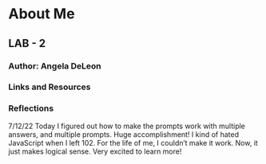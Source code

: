 # About Me

## LAB - 2

### Author: Angela DeLeon

### Links and Resources

### Reflections

7/12/22
Today I figured out how to make the prompts work with multiple answers, and multiple prompts.  Huge accomplishment!  I kind of hated JavaScript when I left 102.  For the life of me, I couldn’t make it work.  Now, it just makes logical sense.  Very excited to learn more!
